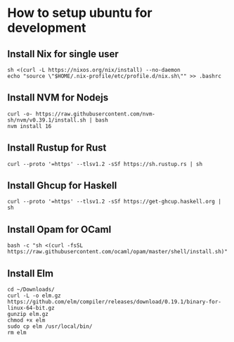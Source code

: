# How to setup ubuntu for development

## Install Nix for single user
```
sh <(curl -L https://nixos.org/nix/install) --no-daemon
echo "source \"$HOME/.nix-profile/etc/profile.d/nix.sh\"" >> .bashrc
```

## Install NVM for Nodejs
```
curl -o- https://raw.githubusercontent.com/nvm-sh/nvm/v0.39.1/install.sh | bash
nvm install 16
```

## Install Rustup for Rust
```
curl --proto '=https' --tlsv1.2 -sSf https://sh.rustup.rs | sh
```

## Install Ghcup for Haskell
```
curl --proto '=https' --tlsv1.2 -sSf https://get-ghcup.haskell.org | sh
```

## Install Opam for OCaml
```
bash -c "sh <(curl -fsSL https://raw.githubusercontent.com/ocaml/opam/master/shell/install.sh)"
```

## Install Elm
```
cd ~/Downloads/
curl -L -o elm.gz https://github.com/elm/compiler/releases/download/0.19.1/binary-for-linux-64-bit.gz
gunzip elm.gz
chmod +x elm
sudo cp elm /usr/local/bin/
rm elm
```
